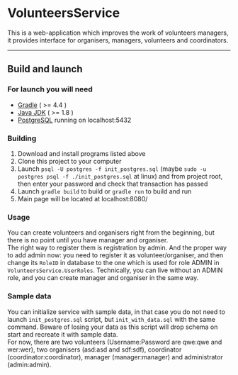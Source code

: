 # VolunteersService

This is a web-application which improves the work of volunteers managers, it provides interface for organisers, managers, volunteers and coordinators.

--------

## Build and launch

### For launch you will need

* [Gradle](https://gradle.org/install/) ( >= 4.4 )
* [Java JDK](https://www.oracle.com/technetwork/java/javase/downloads/2133151) ( >= 1.8 )
* [PostgreSQL](https://www.postgresql.org/download/) running on localhost:5432

### Building

1. Download and install programs listed above
2. Clone this project to your computer
3. Launch ```psql -U postgres -f init_postgres.sql``` (maybe ```sudo -u postgres psql -f ./init_postgres.sql``` at linux) and from project root, then enter your password and check that transaction has passed
4. Launch ```gradle build``` to build or ```gradle run``` to build and run
5. Main page will be located at localhost:8080/

### Usage

You can create volunteers and organisers right from the beginning, but there is no point until you have manager and organiser.  
The right way to register them is registration by admin.
And the proper way to add admin now: you need to register it as volunteer/organiser, and then change its ```RoleID``` in database to the one
which is used for role ADMIN in ```VolunteersService.UserRoles```. Technically, you can live without an ADMIN role, and you can create manager and
organiser in the same way.

### Sample data

You can initialize service with sample data, in that case you do not need to launch ```init_postgres.sql``` script, but ```init_with_data.sql``` with the same command.
Beware of losing your data as this script will drop schema on start and recreate it with sample data.  
For now, there are two volunteers (Username:Password are qwe:qwe and wer:wer), two organisers (asd:asd and sdf:sdf), coordinator (coordinator:coordinator),
manager (manager:manager) and administrator (admin:admin).  
